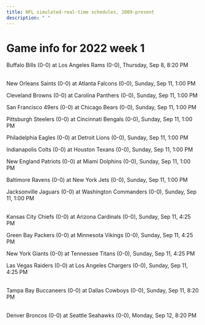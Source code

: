 ```yaml
---
title: NFL simulated-real-time schedules, 2009-present
description: " "
---
```


# Game info for 2022 week 1

Buffalo Bills (0-0) at Los Angeles Rams (0-0), Thursday, Sep 8, 8:20 PM

<br/>New Orleans Saints (0-0) at Atlanta Falcons (0-0), Sunday, Sep 11, 1:00 PM

Cleveland Browns (0-0) at Carolina Panthers (0-0), Sunday, Sep 11, 1:00 PM

San Francisco 49ers (0-0) at Chicago Bears (0-0), Sunday, Sep 11, 1:00 PM

Pittsburgh Steelers (0-0) at Cincinnati Bengals (0-0), Sunday, Sep 11, 1:00 PM

Philadelphia Eagles (0-0) at Detroit Lions (0-0), Sunday, Sep 11, 1:00 PM

Indianapolis Colts (0-0) at Houston Texans (0-0), Sunday, Sep 11, 1:00 PM

New England Patriots (0-0) at Miami Dolphins (0-0), Sunday, Sep 11, 1:00 PM

Baltimore Ravens (0-0) at New York Jets (0-0), Sunday, Sep 11, 1:00 PM

Jacksonville Jaguars (0-0) at Washington Commanders (0-0), Sunday, Sep 11, 1:00 PM

<br/>Kansas City Chiefs (0-0) at Arizona Cardinals (0-0), Sunday, Sep 11, 4:25 PM

Green Bay Packers (0-0) at Minnesota Vikings (0-0), Sunday, Sep 11, 4:25 PM

New York Giants (0-0) at Tennessee Titans (0-0), Sunday, Sep 11, 4:25 PM

Las Vegas Raiders (0-0) at Los Angeles Chargers (0-0), Sunday, Sep 11, 4:25 PM

<br/>Tampa Bay Buccaneers (0-0) at Dallas Cowboys (0-0), Sunday, Sep 11, 8:20 PM

<br/>Denver Broncos (0-0) at Seattle Seahawks (0-0), Monday, Sep 12, 8:20 PM


